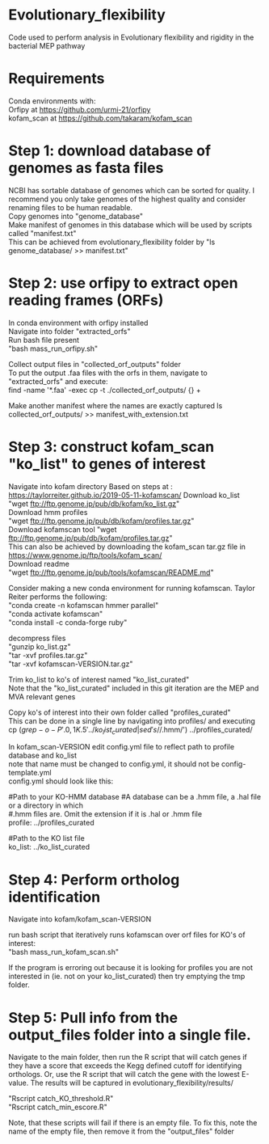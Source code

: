 # Evolutionary_flexibility
Code used to perform analysis in Evolutionary flexibility and rigidity in the bacterial MEP pathway 

# Requirements
Conda environments with: <br>
Orfipy at https://github.com/urmi-21/orfipy <br>
kofam_scan at https://github.com/takaram/kofam_scan

# Step 1: download database of genomes as fasta files
NCBI has sortable database of genomes which can be sorted for quality. I recommend you only take genomes of the highest quality and consider renaming files to be human readable. <br>
Copy genomes into "genome_database" <br>
Make manifest of genomes in this database which will be used by scripts called "manifest.txt" <br>
This can be achieved from evolutionary_flexibility folder by "ls genome_database/ >> manifest.txt"

# Step 2: use orfipy to extract open reading frames (ORFs)
In conda environment with orfipy installed <br>
Navigate into folder "extracted_orfs" <br>
Run bash file present <br>
"bash mass_run_orfipy.sh"<br>

Collect output files in "collected_orf_outputs" folder<br>
To put the output .faa files with the orfs in them, navigate to "extracted_orfs" and execute:<br>
find -name '*.faa' -exec cp -t ./collected_orf_outputs/ {} +


Make another manifest where the names are exactly captured
ls collected_orf_outputs/ >> manifest_with_extension.txt

# Step 3: construct kofam_scan "ko_list" to genes of interest
Navigate into kofam directory
Based on steps at : https://taylorreiter.github.io/2019-05-11-kofamscan/
Download ko_list <br>
"wget ftp://ftp.genome.jp/pub/db/kofam/ko_list.gz" <br>
Download hmm profiles <br>
"wget ftp://ftp.genome.jp/pub/db/kofam/profiles.tar.gz" <br>
Download kofamscan tool
"wget ftp://ftp.genome.jp/pub/db/kofam/profiles.tar.gz" <br>
This can also be achieved by downloading the kofam_scan tar.gz file in https://www.genome.jp/ftp/tools/kofam_scan/ <br>
Download readme <br>
"wget ftp://ftp.genome.jp/pub/tools/kofamscan/README.md" <br>

Consider making a new conda environment for running kofamscan. Taylor Reiter performs the following:<br>
"conda create -n kofamscan hmmer parallel"<br>
"conda activate kofamscan"<br>
"conda install -c conda-forge ruby"<br>

decompress files <br>
"gunzip ko_list.gz"<br>
"tar -xvf profiles.tar.gz"<br>
"tar -xvf kofamscan-VERSION.tar.gz"<br>

Trim ko_list to ko's of interest named "ko_list_curated"<br>
Note that the "ko_list_curated" included in this git iteration are the MEP and MVA relevant genes

Copy ko's of interest into their own folder called "profiles_curated" <br>
This can be done in a single line by navigating into profiles/ and executing <br>
cp $(grep -o -P '.{0,1}K.{5}' ../ko_list_curated | sed 's/$/.hmm/') ../profiles_curated/

In kofam_scan-VERSION edit config.yml file to reflect path to profile database and ko_list<br>
note that name must be changed to config.yml, it should not be config-template.yml<br>
config.yml should look like this:<br>

#Path to your KO-HMM database
#A database can be a .hmm file, a .hal file or a directory in which<br>
#.hmm files are. Omit the extension if it is .hal or .hmm file<br>
profile: ../profiles_curated<br>

#Path to the KO list file<br>
ko_list: ../ko_list_curated<br>

# Step 4: Perform ortholog identification
Navigate into kofam/kofam_scan-VERSION<br>

run bash script that iteratively runs kofamscan over orf files for KO's of interest:<br>
"bash mass_run_kofam_scan.sh"

If the program is erroring out because it is looking for profiles you are not interested in (ie. not on your ko_list_curated) then try emptying the tmp folder. 

# Step 5: Pull info from the output_files folder into a single file.
Navigate to the main folder, then run the R script that will catch genes if they have a score that exceeds the Kegg defined cutoff for identifying orthologs. Or, use the R script that will catch the gene with the lowest E-value. The results will be captured in evolutionary_flexibility/results/ <br>

"Rscript catch_KO_threshold.R" <br>
"Rscript catch_min_escore.R" <br>

Note, that these scripts will fail if there is an empty file. To fix this, note the name of the empty file, then remove it from the "output_files" folder







